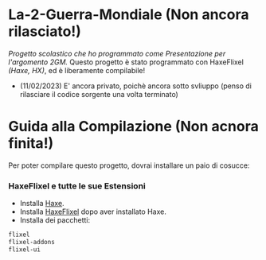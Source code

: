 # La-2-Guerra-Mondiale (Non ancora rilasciato!)
_Progetto scolastico che ho programmato come Presentazione per l'argomento 2GM._
Questo progetto è stato programmato con HaxeFlixel *(Haxe, HX)*, ed è liberamente compilabile!

- (11/02/2023) E' ancora privato, poichè ancora sotto svliuppo (penso di rilasciare il codice sorgente una volta terminato)


# Guida alla Compilazione (Non acnora finita!)
Per poter compilare questo progetto, dovrai installare un paio di cosucce:

### HaxeFlixel e tutte le sue Estensioni
- Installa [Haxe](https://haxe.org/download/).
- Installa [HaxeFlixel](https://haxeflixel.com/documentation/install-haxeflixel/) dopo aver installato Haxe.
- Installa dei pacchetti:
 ```cmd 
flixel
flixel-addons
flixel-ui
 ```
